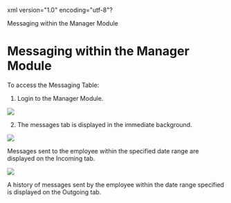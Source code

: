 xml version="1.0" encoding="utf-8"?





Messaging within the Manager Module




# Messaging within the Manager Module

To access the Messaging Table:

1. Login to the Manager Module.

![](images_2/tcard13.gif)

2. The messages tab is displayed in the immediate background.

![](images_2/tcard15.gif)

Messages sent to the employee within the specified date range are displayed on the Incoming tab.

![](images_2/msg6.gif)

A history of messages sent by the employee within the date range specified is displayed on the Outgoing tab.